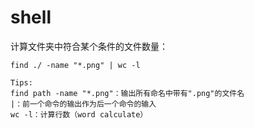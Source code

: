# shell

计算文件夹中符合某个条件的文件数量：

```shell
find ./ -name "*.png" | wc -l

Tips:
find path -name "*.png"：输出所有命名中带有".png"的文件名
|：前一个命令的输出作为后一个命令的输入
wc -l：计算行数（word calculate）

```

